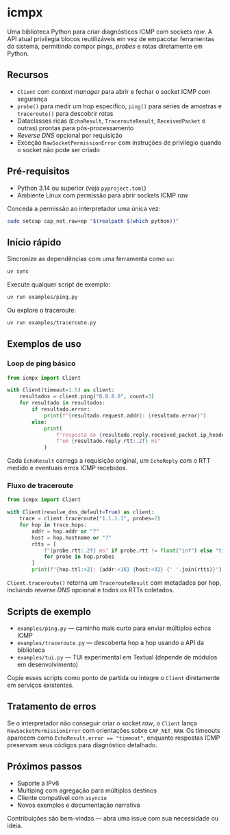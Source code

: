 # icmpx

Uma biblioteca Python para criar diagnósticos ICMP com sockets *raw*. A API atual privilegia blocos reutilizáveis em vez de empacotar ferramentas do sistema, permitindo compor pings, *probes* e rotas diretamente em Python.

## Recursos

- `Client` com *context manager* para abrir e fechar o socket ICMP com segurança
- `probe()` para medir um hop específico, `ping()` para séries de amostras e `traceroute()` para descobrir rotas
- Dataclasses ricas (`EchoResult`, `TracerouteResult`, `ReceivedPacket` e outras) prontas para pós-processamento
- *Reverse DNS* opcional por requisição
- Exceção `RawSocketPermissionError` com instruções de privilégio quando o socket não pode ser criado

## Pré-requisitos

- Python 3.14 ou superior (veja `pyproject.toml`)
- Ambiente Linux com permissão para abrir sockets ICMP *raw*

Conceda a permissão ao interpretador uma única vez:

```bash
sudo setcap cap_net_raw+ep "$(realpath $(which python))"
```

## Início rápido

Sincronize as dependências com uma ferramenta como `uv`:

```bash
uv sync
```

Execute qualquer script de exemplo:

```bash
uv run examples/ping.py
```

Ou explore o traceroute:

```bash
uv run examples/traceroute.py
```

## Exemplos de uso

### Loop de ping básico

```python
from icmpx import Client

with Client(timeout=1.5) as client:
    resultados = client.ping("8.8.8.8", count=3)
    for resultado in resultados:
        if resultado.error:
            print(f"{resultado.request.addr}: {resultado.error}")
        else:
            print(
                f"resposta de {resultado.reply.received_packet.ip_header.src_addr} "
                f"em {resultado.reply.rtt:.2f} ms"
            )
```

Cada `EchoResult` carrega a requisição original, um `EchoReply` com o RTT medido e eventuais erros ICMP recebidos.

### Fluxo de traceroute

```python
from icmpx import Client

with Client(resolve_dns_default=True) as client:
    trace = client.traceroute("1.1.1.1", probes=2)
    for hop in trace.hops:
        addr = hop.addr or "?"
        host = hop.hostname or "?"
        rtts = [
            f"{probe.rtt:.2f} ms" if probe.rtt != float("inf") else "timeout"
            for probe in hop.probes
        ]
        print(f"{hop.ttl:>2}: {addr:<16} {host:<32} {' '.join(rtts)}")
```

`Client.traceroute()` retorna um `TracerouteResult` com metadados por hop, incluindo *reverse DNS* opcional e todos os RTTs coletados.

## Scripts de exemplo

- `examples/ping.py` — caminho mais curto para enviar múltiplos echos ICMP
- `examples/traceroute.py` — descoberta hop a hop usando a API da biblioteca
- `examples/tui.py` — TUI experimental em Textual (depende de módulos em desenvolvimento)

Copie esses scripts como ponto de partida ou integre o `Client` diretamente em serviços existentes.

## Tratamento de erros

Se o interpretador não conseguir criar o socket *raw*, o `Client` lança `RawSocketPermissionError` com orientações sobre `CAP_NET_RAW`. Os timeouts aparecem como `EchoResult.error == "timeout"`, enquanto respostas ICMP preservam seus códigos para diagnóstico detalhado.

## Próximos passos

- Suporte a IPv6
- Multiping com agregação para múltiplos destinos
- Cliente compatível com `asyncio`
- Novos exemplos e documentação narrativa

Contribuições são bem-vindas — abra uma issue com sua necessidade ou ideia.
